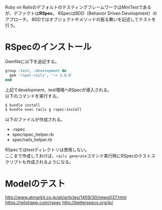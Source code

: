 Ruby on RailsのデフォルトのテスティングフレームワークはMiniTestであるが、デファクトは**RSpec**。
RSpecはBDD（Behavior Driven Development）のアプローチ。
BDDではオブジェクトやメソッドの振る舞いを記述してテストを行う。

# RSpecのインストール

Gemfileに以下を追記する。

```ruby
group :test, :development do
  gem 'rspec-rails', '~> 3.0.0'
end
```

上記でdevelopment、test環境へRSpecが導入される。  
以下のコマンドを実行する。

```bash
$ bundle install
$ bundle exec rails g rspec:install
```

以下のファイルが作成される。

- .rspec
- spec/spec_helper.rb
- spec/rails_helper.rb

RSpecではtestディレクトリは使用しない。  
ここまで作成しておけば、```rails generate```コマンド実行時にRSpecのテストスクリプトも作成されるようになる。

# Modelのテスト



http://www.atmarkit.co.jp/ait/articles/1409/30/news037.html
https://relishapp.com/rspec
http://betterspecs.org/jp/
